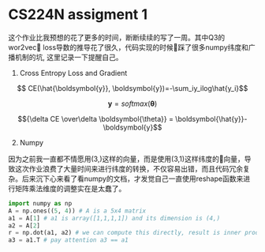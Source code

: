 # CS224N assigment 1 

这个作业比我预想的花了更多的时间，断断续续的写了一周。其中Q3的wor2vec loss导数的推导花了很久，代码实现的时候踩了很多numpy纬度和广播机制的坑, 这里记录一下提醒自己。

1. Cross Entropy Loss and Gradient

$$ CE(\hat{\boldsymbol{y}}, \boldsymbol{y})=-\sum_iy_ilog\hat{y_i}$$

$$ \boldsymbol{y} = softmax(\boldsymbol{\theta})$$ 

$${\delta CE \over\delta \boldsymbol{\theta}} = \boldsymbol{\hat{y}}-\boldsymbol{y}$$

2. Numpy 

因为之前我一直都不情愿用(3,)这样的向量，而是使用(3,1)这样纬度的向量，导致这次作业浪费了大量时间来进行纬度的转换，不仅容易出错，而且代码冗余复杂。后来沉下心来看了看numpy的文档，才发觉自己一直使用reshape函数来进行矩阵乘法维度的调整实在是太蠢了。

```python
import numpy as np
A = np.ones((5, 4)) # A is a 5x4 matrix
a1 = A[1] # a1 is array([1,1,1,1]) and its dimension is (4,)
a2 = A[2]
r = np.dot(a1, a2) # we can compute this directly, result is inner product of two vectors
a3 = a1.T # pay attention a3 == a1

```